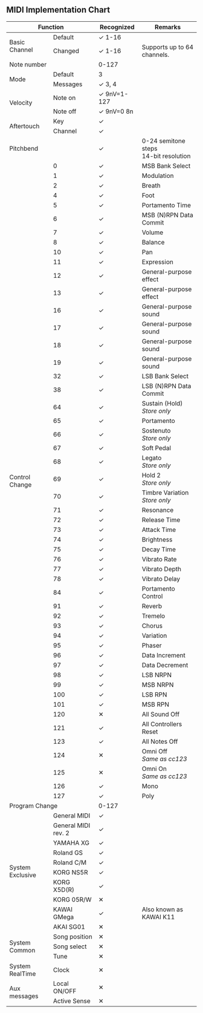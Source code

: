 ## MIDI Implementation Chart
<table>
	<thead>
		<tr>
			<th colspan=2>Function</th>
			<th>Recognized</th>
			<th>Remarks</th>
		</tr>
	</thead>
	<tbody>
		<tr>
			<td rowspan=2>Basic Channel</td>
			<td>Default</td>
			<td>✓ 1-16</td>
			<td></td>
		</tr>
		<tr>
			<td>Changed</td>
			<td>✓ 1-16</td>
			<td>Supports up to 64 channels.</td>
		</tr>
		<tr>
			<td colspan=2>Note number</td>
			<td>0-127</td>
			<td></td>
		</tr>
		<tr>
			<td rowspan=2>Mode</td>
			<td>Default</td>
			<td>3</td>
			<td></td>
		</tr>
		<tr>
			<td>Messages</td>
			<td>✓ 3, 4</td>
			<td></td>
		</tr>
		<tr>
			<td rowspan=2>Velocity</td>
			<td>Note on</td>
			<td>✓ 9nV=1-127</td>
			<td></td>
		</tr>
		<tr>
			<td>Note off</td>
			<td>✓ 9nV=0 8n</td>
			<td></td>
		</tr>
		<tr>
			<td rowspan=2>Aftertouch</td>
			<td>Key</td>
			<td>✓</td>
			<td></td>
		</tr>
		<tr>
			<td>Channel</td>
			<td>✓</td>
			<td></td>
		</tr>
		<tr>
			<td colspan=2>Pitchbend</td>
			<td>✓</td>
			<td>0-24 semitone steps<br/>14-bit resolution</td>
		</tr>
		<tr>
			<td rowspan=52>Control Change</td>
			<td>0</td>
			<td>✓</td>
			<td>MSB Bank Select</td>
		</tr>
		<tr>
			<td>1</td>
			<td>✓</td>
			<td>Modulation</td>
		</tr>
		<tr>
			<td>2</td>
			<td>✓</td>
			<td>Breath</td>
		</tr>
		<tr>
			<td>4</td>
			<td>✓</td>
			<td>Foot</td>
		</tr>
		<tr>
			<td>5</td>
			<td>✓</td>
			<td>Portamento Time</td>
		</tr>
		<tr>
			<td>6</td>
			<td>✓</td>
			<td>MSB (N)RPN Data Commit</td>
		</tr>
		<tr>
			<td>7</td>
			<td>✓</td>
			<td>Volume</td>
		</tr>
		<tr>
			<td>8</td>
			<td>✓</td>
			<td>Balance</td>
		</tr>
		<tr>
			<td>10</td>
			<td>✓</td>
			<td>Pan</td>
		</tr>
		<tr>
			<td>11</td>
			<td>✓</td>
			<td>Expression</td>
		</tr>
		<tr>
			<td>12</td>
			<td>✓</td>
			<td>General-purpose effect</td>
		</tr>
		<tr>
			<td>13</td>
			<td>✓</td>
			<td>General-purpose effect</td>
		</tr>
		<tr>
			<td>16</td>
			<td>✓</td>
			<td>General-purpose sound</td>
		</tr>
		<tr>
			<td>17</td>
			<td>✓</td>
			<td>General-purpose sound</td>
		</tr>
		<tr>
			<td>18</td>
			<td>✓</td>
			<td>General-purpose sound</td>
		</tr>
		<tr>
			<td>19</td>
			<td>✓</td>
			<td>General-purpose sound</td>
		</tr>
		<tr>
			<td>32</td>
			<td>✓</td>
			<td>LSB Bank Select</td>
		</tr>
		<tr>
			<td>38</td>
			<td>✓</td>
			<td>LSB (N)RPN Data Commit</td>
		</tr>
		<tr>
			<td>64</td>
			<td>✓</td>
			<td>Sustain (Hold)<br/><i>Store only</i></td>
		</tr>
		<tr>
			<td>65</td>
			<td>✓</td>
			<td>Portamento</td>
		</tr>
		<tr>
			<td>66</td>
			<td>✓</td>
			<td>Sostenuto<br/><i>Store only</i></td>
		</tr>
		<tr>
			<td>67</td>
			<td>✓</td>
			<td>Soft Pedal</td>
		</tr>
		<tr>
			<td>68</td>
			<td>✓</td>
			<td>Legato<br/><i>Store only</i></td>
		</tr>
		<tr>
			<td>69</td>
			<td>✓</td>
			<td>Hold 2<br/><i>Store only</i></td>
		</tr>
		<tr>
			<td>70</td>
			<td>✓</td>
			<td>Timbre Variation<br/><i>Store only</i></td>
		</tr>
		<tr>
			<td>71</td>
			<td>✓</td>
			<td>Resonance</td>
		</tr>
		<tr>
			<td>72</td>
			<td>✓</td>
			<td>Release Time</td>
		</tr>
		<tr>
			<td>73</td>
			<td>✓</td>
			<td>Attack Time</td>
		</tr>
		<tr>
			<td>74</td>
			<td>✓</td>
			<td>Brightness</td>
		</tr>
		<tr>
			<td>75</td>
			<td>✓</td>
			<td>Decay Time</td>
		</tr>
		<tr>
			<td>76</td>
			<td>✓</td>
			<td>Vibrato Rate</td>
		</tr>
		<tr>
			<td>77</td>
			<td>✓</td>
			<td>Vibrato Depth</td>
		</tr>
		<tr>
			<td>78</td>
			<td>✓</td>
			<td>Vibrato Delay</td>
		</tr>
		<tr>
			<td>84</td>
			<td>✓</td>
			<td>Portamento Control</td>
		</tr>
		<tr>
			<td>91</td>
			<td>✓</td>
			<td>Reverb</td>
		</tr>
		<tr>
			<td>92</td>
			<td>✓</td>
			<td>Tremelo</td>
		</tr>
		<tr>
			<td>93</td>
			<td>✓</td>
			<td>Chorus</td>
		</tr>
		<tr>
			<td>94</td>
			<td>✓</td>
			<td>Variation</td>
		</tr>
		<tr>
			<td>95</td>
			<td>✓</td>
			<td>Phaser</td>
		</tr>
		<tr>
			<td>96</td>
			<td>✓</td>
			<td>Data Increment</td>
		</tr>
		<tr>
			<td>97</td>
			<td>✓</td>
			<td>Data Decrement</td>
		</tr>
		<tr>
			<td>98</td>
			<td>✓</td>
			<td>LSB NRPN</td>
		</tr>
		<tr>
			<td>99</td>
			<td>✓</td>
			<td>MSB NRPN</td>
		</tr>
		<tr>
			<td>100</td>
			<td>✓</td>
			<td>LSB RPN</td>
		</tr>
		<tr>
			<td>101</td>
			<td>✓</td>
			<td>MSB RPN</td>
		</tr>
		<tr>
			<td>120</td>
			<td>✕</td>
			<td>All Sound Off</td>
		</tr>
		<tr>
			<td>121</td>
			<td>✓</td>
			<td>All Controllers Reset</td>
		</tr>
		<tr>
			<td>123</td>
			<td>✓</td>
			<td>All Notes Off</td>
		</tr>
		<tr>
			<td>124</td>
			<td>✕</td>
			<td>Omni Off<br/><i>Same as cc123</i></td>
		</tr>
		<tr>
			<td>125</td>
			<td>✕</td>
			<td>Omni On<br/><i>Same as cc123</i></td>
		</tr>
		<tr>
			<td>126</td>
			<td>✓</td>
			<td>Mono</td>
		</tr>
		<tr>
			<td>127</td>
			<td>✓</td>
			<td>Poly</td>
		</tr>
		<tr>
			<td colspan=2>Program Change</td>
			<td>0-127</td>
			<td></td>
		</tr>
		<tr>
			<td rowspan=10>System Exclusive</td>
			<td>General MIDI</td>
			<td>✓</td>
			<td></td>
		</tr>
		<tr>
			<td>General MIDI rev. 2</td>
			<td>✓</td>
			<td></td>
		</tr>
		<tr>
			<td>YAMAHA XG</td>
			<td>✓</td>
			<td></td>
		</tr>
		<tr>
			<td>Roland GS</td>
			<td>✓</td>
			<td></td>
		</tr>
		<tr>
			<td>Roland C/M</td>
			<td>✓</td>
			<td></td>
		</tr>
		<tr>
			<td>KORG NS5R</td>
			<td>✓</td>
			<td></td>
		</tr>
		<tr>
			<td>KORG X5D(R)</td>
			<td>✓</td>
			<td></td>
		</tr>
		<tr>
			<td>KORG 05R/W</td>
			<td>✕</td>
			<td></td>
		</tr>
		<tr>
			<td>KAWAI GMega</td>
			<td>✓</td>
			<td>Also known as KAWAI K11</td>
		</tr>
		<tr>
			<td>AKAI SG01</td>
			<td>✕</td>
			<td></td>
		</tr>
		<tr>
			<td rowspan=3>System Common</td>
			<td>Song position</td>
			<td>✕</td>
			<td></td>
		</tr>
		<tr>
			<td>Song select</td>
			<td>✕</td>
			<td></td>
		</tr>
		<tr>
			<td>Tune</td>
			<td>✕</td>
			<td></td>
		</tr>
		<tr>
			<td>System RealTime</td>
			<td>Clock</td>
			<td>✕</td>
			<td></td>
		</tr>
		<tr>
			<td rowspan=2>Aux messages</td>
			<td>Local ON/OFF</td>
			<td>✕</td>
			<td></td>
		</tr>
		<tr>
			<td>Active Sense</td>
			<td>✕</td>
			<td></td>
		</tr>
	</tbody>
</table>
